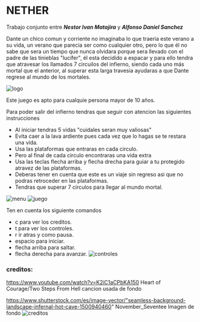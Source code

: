 NETHER
================

Trabajo conjunto entre ***Nestor Ivan Matajira*** y ***Alfonso Daniel Sanchez***

Dante un chico comun y corriente no imaginaba 
lo que traeria este verano a su vida, un verano 
que parecia ser como cualquier otro, pero lo que 
él no sabe que sera un tiempo que nunca olvidara
porque sera llevado con el padre de las tinieblas 
"lucifer", él esta decidido a espacar y para ello
tendra que atravesar los llamados 7 circuilos 
del infierno, siendo cada uno más mortal que 
el anterior, al superar esta larga travesia 
ayudaras a que Dante regrese al mundo de los 
mortales.


![logo](https://user-images.githubusercontent.com/68023577/91270996-1f29a400-e73f-11ea-967a-bfc3f8218343.png)

Este juego es apto para cualquie persona mayor de 10 años.

Para poder salir del infierno tendras que 
seguir con atencion las siguientes instrucciones
 
 - Al iniciar tendras 5 vidas "cuidales seran muy valiosas" 
 - Evita caer a la lava ardiente pues cada vez que lo hagas
 se te restara una vida.
 - Usa las plataformas que entraras en cada circulo. 
 - Pero al final de cada circulo encontraras una vida extra 
 - Usa las teclas flecha arriba y flecha drecha para guiar a 
 tu protegido atravez de las plataformas. 
 - Deberas tener en cuenta que este es un viaje sin regreso
 asi que no podras retroceder en las plataformas.
 - Tendras que superar 7 circulos para llegar al mundo mortal.

![menu](https://user-images.githubusercontent.com/68023577/91271015-25b81b80-e73f-11ea-94a2-601e32a72b0c.png)
![juego](https://user-images.githubusercontent.com/68023577/91270981-1a64f000-e73f-11ea-808b-6b02722367a7.png)

Ten en cuenta los siguiente comandos
 - c para ver los creditos. 
 - t para ver los controles. 
 - r ir atras y como pausa.
 - espacio para iniciar. 
 - flecha arriba para saltar.
 - flecha derecha para avanzar. 
![controles](https://user-images.githubusercontent.com/68023577/91270963-146f0f00-e73f-11ea-89d3-eed7ad2c2f86.png)

### creditos: 
https://www.youtube.com/watch?v=K2iC1aCPbKA150
 Heart of Courage/Two Steps From Hell
cancion usada de fondo

https://www.shutterstock.com/es/image-vector/"seamless-background-landscape-infernal-hot-cave-1500940460"
November_Seventee
Imagen de fondo 
![creditos](https://user-images.githubusercontent.com/68023577/91270949-0de09780-e73f-11ea-99fa-41042c8796b9.png)








